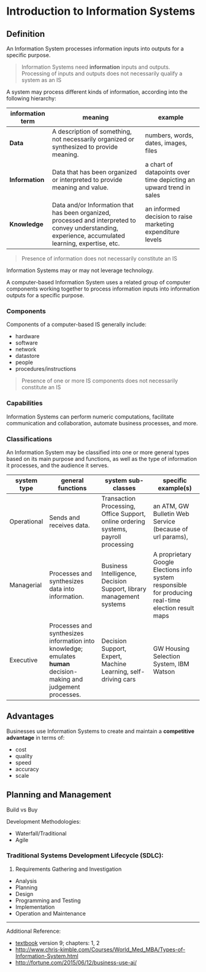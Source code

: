 # Introduction to Information Systems

## Definition

An Information System processes information inputs into outputs for a specific purpose.

> Information Systems need **information** inputs and outputs. Processing of inputs and outputs does not necessarily qualify a system as an IS

A system may process different kinds of information, according into the following hierarchy:

information term | meaning | example
--- | --- | ---
**Data** | A description of something, not necessarily organized or synthesized to provide meaning. | numbers, words, dates, images, files
**Information** | Data that has been organized or interpreted to provide meaning and value. | a chart of datapoints over time depicting an upward trend in sales
**Knowledge** | Data and/or Information that has been organized, processed and interpreted to convey understanding, experience, accumulated learning, expertise, etc. | an informed decision to raise marketing expenditure levels

> Presence of information does not necessarily constitute an IS

Information Systems may or may not leverage technology.

A computer-based Information System uses
 a related group of computer components working together
 to process information inputs into information outputs
 for a specific purpose.

### Components

Components of a computer-based IS generally include:

 + hardware
 + software
 + network
 + datastore
 + people
 + procedures/instructions

> Presence of one or more IS components does not necessarily constitute an IS

### Capabilities

Information Systems can perform numeric computations,
 facilitate communication and collaboration,
 automate business processes, and more.

### Classifications

An Information System may be classified into one or more general types
 based on its main purpose and functions,
 as well as the type of information it processes,
 and the audience it serves.

system type | general functions | system sub-classes | specific example(s)
--- | --- | --- | ---
Operational | Sends and receives data. | Transaction Processing, Office Support, online ordering systems, payroll processing | an ATM, GW Bulletin Web Service (because of url params),
Managerial | Processes and synthesizes data into information. | Business Intelligence, Decision Support, library management systems | A proprietary Google Elections info system responsible for producing real-time election result maps
Executive | Processes and synthesizes information into knowledge; emulates **human** decision-making and judgement processes. | Decision Support, Expert, Machine Learning, self-driving cars | GW Housing Selection System, IBM Watson

## Advantages

Businesses use Information Systems to create and maintain a **competitive advantage**
 in terms of:

 + cost
 + quality
 + speed
 + accuracy
 + scale

## Planning and Management

Build vs Buy

Development Methodologies:

 + Waterfall/Traditional
 + Agile

### Traditional Systems Development Lifecycle (SDLC):

 1. Requirements Gathering and Investigation
 * Analysis
 * Planning
 * Design
 * Programming and Testing
 * Implementation
 * Operation and Maintenance

<hr>

Additional Reference:

 + [textbook](README.md#accompanying-textbook) version 9; chapters: 1, 2
 + http://www.chris-kimble.com/Courses/World_Med_MBA/Types-of-Information-System.html
 + http://fortune.com/2015/06/12/business-use-ai/
